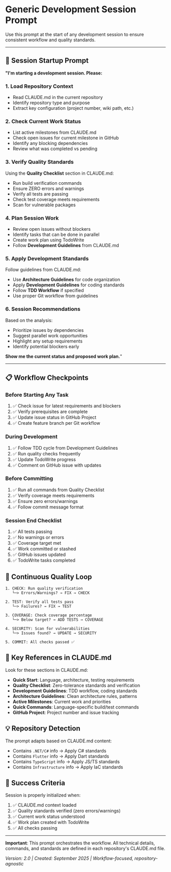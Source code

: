 # Generic Development Session Prompt

Use this prompt at the start of any development session to ensure consistent workflow and quality standards.

---

## 🚀 Session Startup Prompt

**"I'm starting a development session. Please:**

### 1. Load Repository Context
- Read CLAUDE.md in the current repository
- Identify repository type and purpose
- Extract key configuration (project number, wiki path, etc.)

### 2. Check Current Work Status
- List active milestones from CLAUDE.md
- Check open issues for current milestone in GitHub
- Identify any blocking dependencies
- Review what was completed vs pending

### 3. Verify Quality Standards
Using the **Quality Checklist** section in CLAUDE.md:
- Run build verification commands
- Ensure ZERO errors and warnings
- Verify all tests are passing
- Check test coverage meets requirements
- Scan for vulnerable packages

### 4. Plan Session Work
- Review open issues without blockers
- Identify tasks that can be done in parallel
- Create work plan using TodoWrite
- Follow **Development Guidelines** from CLAUDE.md

### 5. Apply Development Standards
Follow guidelines from CLAUDE.md:
- Use **Architecture Guidelines** for code organization
- Apply **Development Guidelines** for coding standards
- Follow **TDD Workflow** if specified
- Use proper Git workflow from guidelines

### 6. Session Recommendations
Based on the analysis:
- Prioritize issues by dependencies
- Suggest parallel work opportunities
- Highlight any setup requirements
- Identify potential blockers early

**Show me the current status and proposed work plan.**"

---

## 📋 Workflow Checkpoints

### Before Starting Any Task
1. ✅ Check issue for latest requirements and blockers
2. ✅ Verify prerequisites are complete
3. ✅ Update issue status in GitHub Project
4. ✅ Create feature branch per Git workflow

### During Development
1. ✅ Follow TDD cycle from Development Guidelines
2. ✅ Run quality checks frequently
3. ✅ Update TodoWrite progress
4. ✅ Comment on GitHub issue with updates

### Before Committing
1. ✅ Run all commands from Quality Checklist
2. ✅ Verify coverage meets requirements
3. ✅ Ensure zero errors/warnings
4. ✅ Follow commit message format

### Session End Checklist
1. ✅ All tests passing
2. ✅ No warnings or errors
3. ✅ Coverage target met
4. ✅ Work committed or stashed
5. ✅ GitHub issues updated
6. ✅ TodoWrite tasks completed

## 🔄 Continuous Quality Loop

```
1. CHECK: Run quality verification
   └─> Errors/Warnings? → FIX → CHECK

2. TEST: Verify all tests pass
   └─> Failures? → FIX → TEST

3. COVERAGE: Check coverage percentage
   └─> Below target? → ADD TESTS → COVERAGE

4. SECURITY: Scan for vulnerabilities
   └─> Issues found? → UPDATE → SECURITY

5. COMMIT: All checks passed ✅
```

## 🎯 Key References in CLAUDE.md

Look for these sections in CLAUDE.md:
- **Quick Start**: Language, architecture, testing requirements
- **Quality Checklist**: Zero-tolerance standards and verification
- **Development Guidelines**: TDD workflow, coding standards
- **Architecture Guidelines**: Clean architecture rules, patterns
- **Active Milestones**: Current work and priorities
- **Quick Commands**: Language-specific build/test commands
- **GitHub Project**: Project number and issue tracking

## 💡 Repository Detection

The prompt adapts based on CLAUDE.md content:
- Contains `.NET/C#` info → Apply C# standards
- Contains `Flutter` info → Apply Dart standards
- Contains `TypeScript` info → Apply JS/TS standards
- Contains `Infrastructure` info → Apply IaC standards

## 🚦 Success Criteria

Session is properly initialized when:
1. ✅ CLAUDE.md context loaded
2. ✅ Quality standards verified (zero errors/warnings)
3. ✅ Current work status understood
4. ✅ Work plan created with TodoWrite
5. ✅ All checks passing

---

**Important**: This prompt orchestrates the workflow. All technical details, commands, and standards are defined in each repository's CLAUDE.md file.

*Version: 2.0 | Created: September 2025 | Workflow-focused, repository-agnostic*